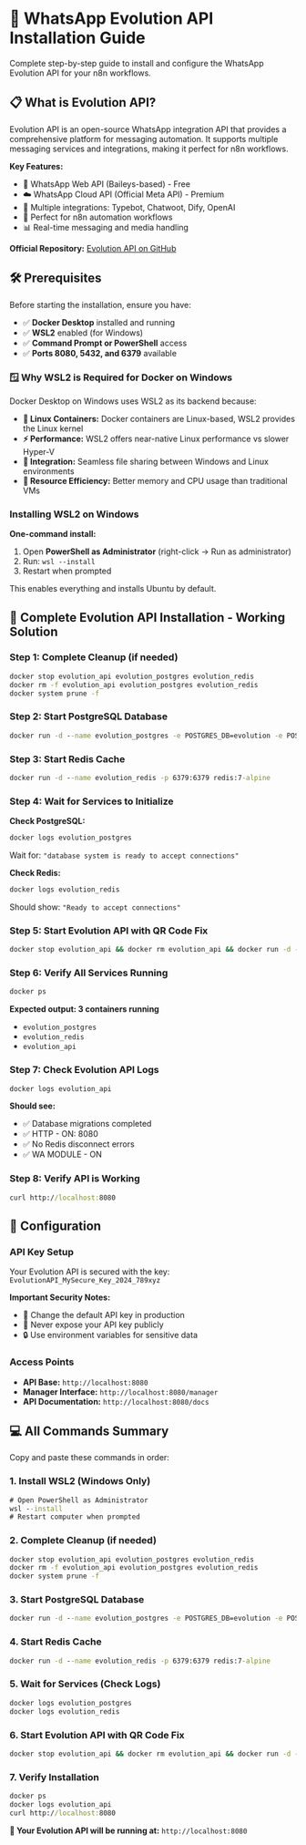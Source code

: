 # 🚀 WhatsApp Evolution API Installation Guide

Complete step-by-step guide to install and configure the WhatsApp Evolution API for your n8n workflows.

## 📋 What is Evolution API?

Evolution API is an open-source WhatsApp integration API that provides a comprehensive platform for messaging automation. It supports multiple messaging services and integrations, making it perfect for n8n workflows.

**Key Features:**
- 📱 WhatsApp Web API (Baileys-based) - Free
- ☁️ WhatsApp Cloud API (Official Meta API) - Premium
- 🤖 Multiple integrations: Typebot, Chatwoot, Dify, OpenAI
- 🔗 Perfect for n8n automation workflows
- 📊 Real-time messaging and media handling

**Official Repository:** [Evolution API on GitHub](https://github.com/EvolutionAPI/evolution-api)

## 🛠️ Prerequisites

Before starting the installation, ensure you have:

- ✅ **Docker Desktop** installed and running
- ✅ **WSL2** enabled (for Windows)
- ✅ **Command Prompt or PowerShell** access
- ✅ **Ports 8080, 5432, and 6379** available

### 🪟 **Why WSL2 is Required for Docker on Windows**

Docker Desktop on Windows uses WSL2 as its backend because:
- **🐧 Linux Containers:** Docker containers are Linux-based, WSL2 provides the Linux kernel
- **⚡ Performance:** WSL2 offers near-native Linux performance vs slower Hyper-V
- **🔗 Integration:** Seamless file sharing between Windows and Linux environments
- **💾 Resource Efficiency:** Better memory and CPU usage than traditional VMs

### **Installing WSL2 on Windows**

**One-command install:**

1. Open **PowerShell as Administrator** (right-click → Run as administrator)
2. Run: `wsl --install`
3. Restart when prompted

This enables everything and installs Ubuntu by default.

## 🚀 Complete Evolution API Installation - Working Solution

### Step 1: Complete Cleanup (if needed)

```cmd
docker stop evolution_api evolution_postgres evolution_redis
docker rm -f evolution_api evolution_postgres evolution_redis
docker system prune -f
```

### Step 2: Start PostgreSQL Database

```cmd
docker run -d --name evolution_postgres -e POSTGRES_DB=evolution -e POSTGRES_USER=evolution -e POSTGRES_PASSWORD=evolution123 -p 5432:5432 postgres:13
```

### Step 3: Start Redis Cache

```cmd
docker run -d --name evolution_redis -p 6379:6379 redis:7-alpine
```

### Step 4: Wait for Services to Initialize

**Check PostgreSQL:**
```cmd
docker logs evolution_postgres
```
Wait for: `"database system is ready to accept connections"`

**Check Redis:**
```cmd
docker logs evolution_redis
```
Should show: `"Ready to accept connections"`

### Step 5: Start Evolution API with QR Code Fix

```cmd
docker stop evolution_api && docker rm evolution_api && docker run -d --name evolution_api -p 8080:8080 -e AUTHENTICATION_API_KEY=EvolutionAPI_MySecure_Key_2024_789xyz -e DATABASE_PROVIDER=postgresql -e DATABASE_CONNECTION_URI=postgresql://evolution:evolution123@host.docker.internal:5432/evolution -e REDIS_URI=redis://host.docker.internal:6379 -e SERVER_URL=http://localhost:8080 -e CORS_ORIGIN=* -e DATABASE_ENABLED=true -e DATABASE_SAVE_MESSAGE_UPDATE=true -e DATABASE_SAVE_DATA_CHATS=true -e CONFIG_SESSION_PHONE_VERSION=2.3000.1023181082 --link evolution_postgres:postgres --link evolution_redis:redis atendai/evolution-api:latest
```

### Step 6: Verify All Services Running

```cmd
docker ps
```

**Expected output: 3 containers running**
- `evolution_postgres`
- `evolution_redis`  
- `evolution_api`

### Step 7: Check Evolution API Logs

```cmd
docker logs evolution_api
```

**Should see:**
- ✅ Database migrations completed
- ✅ HTTP - ON: 8080
- ✅ No Redis disconnect errors
- ✅ WA MODULE - ON

### Step 8: Verify API is Working

```cmd
curl http://localhost:8080
```

## 🔧 Configuration

### API Key Setup

Your Evolution API is secured with the key: `EvolutionAPI_MySecure_Key_2024_789xyz`

**Important Security Notes:**
- 🔐 Change the default API key in production
- 🚫 Never expose your API key publicly
- 🔒 Use environment variables for sensitive data

### Access Points

- **API Base:** `http://localhost:8080`
- **Manager Interface:** `http://localhost:8080/manager`
- **API Documentation:** `http://localhost:8080/docs`

## 💻 **All Commands Summary**

Copy and paste these commands in order:

### **1. Install WSL2 (Windows Only)**
```cmd
# Open PowerShell as Administrator
wsl --install
# Restart computer when prompted
```

### **2. Complete Cleanup (if needed)**
```cmd
docker stop evolution_api evolution_postgres evolution_redis
docker rm -f evolution_api evolution_postgres evolution_redis
docker system prune -f
```

### **3. Start PostgreSQL Database**
```cmd
docker run -d --name evolution_postgres -e POSTGRES_DB=evolution -e POSTGRES_USER=evolution -e POSTGRES_PASSWORD=evolution123 -p 5432:5432 postgres:13
```

### **4. Start Redis Cache**
```cmd
docker run -d --name evolution_redis -p 6379:6379 redis:7-alpine
```

### **5. Wait for Services (Check Logs)**
```cmd
docker logs evolution_postgres
docker logs evolution_redis
```

### **6. Start Evolution API with QR Code Fix**
```cmd
docker stop evolution_api && docker rm evolution_api && docker run -d --name evolution_api -p 8080:8080 -e AUTHENTICATION_API_KEY=EvolutionAPI_MySecure_Key_2024_789xyz -e DATABASE_PROVIDER=postgresql -e DATABASE_CONNECTION_URI=postgresql://evolution:evolution123@host.docker.internal:5432/evolution -e REDIS_URI=redis://host.docker.internal:6379 -e SERVER_URL=http://localhost:8080 -e CORS_ORIGIN=* -e DATABASE_ENABLED=true -e DATABASE_SAVE_MESSAGE_UPDATE=true -e DATABASE_SAVE_DATA_CHATS=true -e CONFIG_SESSION_PHONE_VERSION=2.3000.1023181082 --link evolution_postgres:postgres --link evolution_redis:redis atendai/evolution-api:latest
```

### **7. Verify Installation**
```cmd
docker ps
docker logs evolution_api
curl http://localhost:8080
```

**🎯 Your Evolution API will be running at:** `http://localhost:8080`

